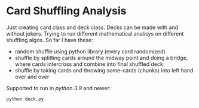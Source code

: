 
# Card Shuffling Analysis

Just creating card class and deck class.
Decks can be made with and without jokers.
Trying to run different mathematical analisys on different shuffling algos. So far I have these:

- random shuffle using python library (every card randomized)
- shuffle by splitting cards around the midway point and doing a bridge, where cards intercross and combine into final shuffled deck
- shuffle by taking cards and throwing some-cards (chunks) into left hand over and over

Supported to run in *python 3.9* and newer:

```
python deck.py
```